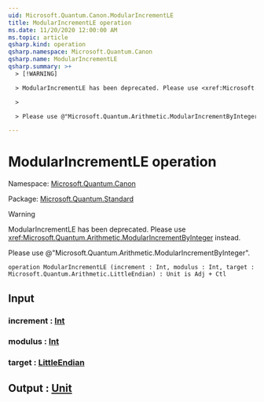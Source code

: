 ```yaml
---
uid: Microsoft.Quantum.Canon.ModularIncrementLE
title: ModularIncrementLE operation
ms.date: 11/20/2020 12:00:00 AM
ms.topic: article
qsharp.kind: operation
qsharp.namespace: Microsoft.Quantum.Canon
qsharp.name: ModularIncrementLE
qsharp.summary: >+
  > [!WARNING]

  > ModularIncrementLE has been deprecated. Please use <xref:Microsoft.Quantum.Arithmetic.ModularIncrementByInteger> instead.

  >

  > Please use @"Microsoft.Quantum.Arithmetic.ModularIncrementByInteger".

---
```


# ModularIncrementLE operation

Namespace: [Microsoft.Quantum.Canon](xref:Microsoft.Quantum.Canon)

Package: [Microsoft.Quantum.Standard](https://nuget.org/packages/Microsoft.Quantum.Standard)


> [!WARNING]
> ModularIncrementLE has been deprecated. Please use <xref:Microsoft.Quantum.Arithmetic.ModularIncrementByInteger> instead.
>
> Please use @"Microsoft.Quantum.Arithmetic.ModularIncrementByInteger".



```qsharp
operation ModularIncrementLE (increment : Int, modulus : Int, target : Microsoft.Quantum.Arithmetic.LittleEndian) : Unit is Adj + Ctl
```


## Input

### increment : [Int](xref:microsoft.quantum.lang-ref.int)




### modulus : [Int](xref:microsoft.quantum.lang-ref.int)




### target : [LittleEndian](xref:Microsoft.Quantum.Arithmetic.LittleEndian)





## Output : [Unit](xref:microsoft.quantum.lang-ref.unit)

